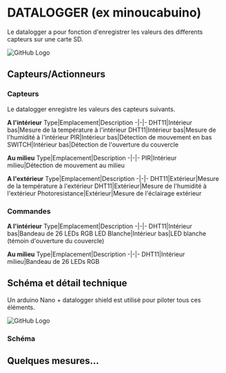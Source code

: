 # DATALOGGER (ex minoucabuino)

Le datalogger a pour fonction d'enregistrer les valeurs des differents capteurs sur une carte SD.

![GitHub Logo](/images/datalogger.png)

## Capteurs/Actionneurs

### Capteurs

Le datalogger enregistre les valeurs des capteurs suivants.

**A l'intérieur**
Type|Emplacement|Description
-|-|-
DHT11|Intérieur bas|Mesure de la température à l'intérieur
DHT11|Intérieur bas|Mesure de l'humidité à l'intérieur
PIR|Intérieur bas|Détection de mouvement en bas
SWITCH|Intérieur bas|Détection de l'ouverture du couvercle

**Au milieu**
Type|Emplacement|Description
-|-|-
PIR|Intérieur milieu|Détection de mouvement au milieu

**A l'extérieur**
Type|Emplacement|Description
-|-|-
DHT11|Extérieur|Mesure de la température à l'extérieur
DHT11|Extérieur|Mesure de l'humidité à l'extérieur
Photoresistance|Extérieur|Mesure de l'éclairage extérieur

### Commandes

**A l'intérieur**
Type|Emplacement|Description
-|-|-
DHT11|Intérieur bas|Bandeau de 26 LEDs RGB
LED Blanche|Intérieur bas|LED blanche (témoin d'ouverture du couvercle)

**Au milieu**
Type|Emplacement|Description
-|-|-
DHT11|Intérieur milieu|Bandeau de 26 LEDs RGB

## Schéma et détail technique

Un arduino Nano + datalogger shield est utilisé pour piloter tous ces éléments.

![GitHub Logo](/images/nanologger.png)

### Schéma

## Quelques mesures...

